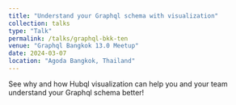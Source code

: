 ```yaml
---
title: "Understand your Graphql schema with visualization"
collection: talks
type: "Talk"
permalink: /talks/graphql-bkk-ten
venue: "Graphql Bangkok 13.0 Meetup"
date: 2024-03-07
location: "Agoda Bangkok, Thailand"
---
```


See why and how Hubql visualization can help you and your team
understand your Graphql schema better!
